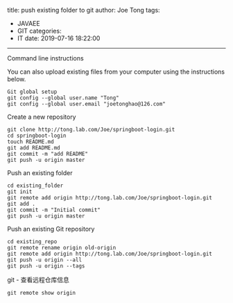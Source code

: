 title: push existing folder to git
author: Joe Tong
tags:
  - JAVAEE
  - GIT
categories:
  - IT
date: 2019-07-16 18:22:00
---
Command line instructions    

You can also upload existing files from your computer using the instructions below.
``` 
Git global setup  
git config --global user.name "Tong"  
git config --global user.email "joetonghao@126.com"  
```
Create a new repository  
```
git clone http://tong.lab.com/Joe/springboot-login.git  
cd springboot-login  
touch README.md  
git add README.md  
git commit -m "add README"  
git push -u origin master  
```
Push an existing folder 
```
cd existing_folder  
git init  
git remote add origin http://tong.lab.com/Joe/springboot-login.git  
git add .
git commit -m "Initial commit"  
git push -u origin master
```
Push an existing Git repository  
```
cd existing_repo  
git remote rename origin old-origin  
git remote add origin http://tong.lab.com/Joe/springboot-login.git  
git push -u origin --all  
git push -u origin --tags  
```

git - 查看远程仓库信息

`git remote show origin`
